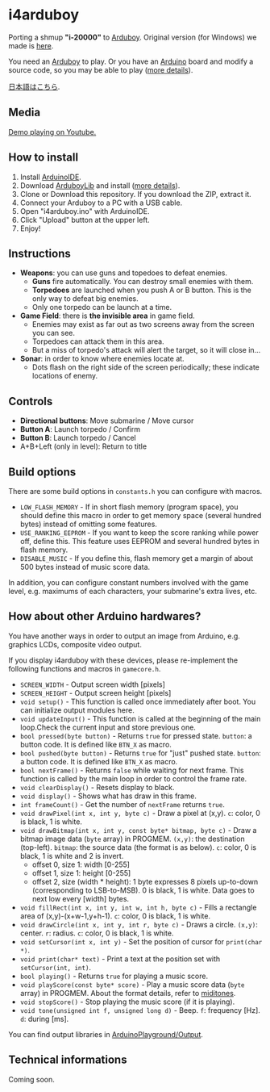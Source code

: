 # i4arduboy

Porting a shmup **"i-20000"** to [Arduboy](https://www.arduboy.com/).
Original version (for Windows) we made is [here](http://playism-games.com/game/216/i-20000).

You need an [Arduboy](https://www.arduboy.com/) to play.
Or you have an [Arduino](https://www.arduino.cc/) board and modify a source code, so you may be able to play ([more details](#other_hardwares)).

[日本語はこちら](./README_JP.md).

## Media

[Demo playing on Youtube.](https://www.youtube.com/watch?v=KDbjBe9sMog)

## How to install

1. Install [ArduinoIDE](https://www.arduino.cc/en/Main/Software).
2. Download [ArduboyLib](https://github.com/Arduboy/Arduboy) and install ([more details](https://github.com/Arduboy/Arduboy#how-to-use-the-library)).
3. Clone or Download this repository. If you download the ZIP, extract it.
4. Connect your Arduboy to a PC with a USB cable.
5. Open "i4arduboy.ino" with ArduinoIDE.
6. Click "Upload" button at the upper left.
7. Enjoy!

## Instructions

* **Weapons**: you can use guns and topedoes to defeat enemies.
  + **Guns** fire automatically. You can destroy small enemies with them.
  + **Torpedoes** are launched when you push A or B button. This is the only way to defeat big enemies.
  + Only one torpedo can be launch at a time.
* **Game Field**: there is **the invisible area** in game field.
  + Enemies may exist as far out as two screens away from the screen you can see.
  + Torpedoes can attack them in this area.
  + But a miss of torpedo's attack will alert the target, so it will close in...
* **Sonar**: in order to know where enemies locate at.
  + Dots flash on the right side of the screen periodically; these indicate locations of enemy.

## Controls

* **Directional buttons**: Move submarine / Move cursor
* **Button A**: Launch torpedo / Confirm
* **Button B**: Launch torpedo / Cancel
* A+B+Left (only in level): Return to title

## Build options

There are some build options in ```constants.h``` you can configure with macros.

* ```LOW_FLASH_MEMORY``` - If in short flash memory (program space), you should define this macro in order to get memory space (several hundred bytes) instead of omitting some features.
* ```USE_RANKING_EEPROM``` - If you want to keep the score ranking while power off, define this. This feature uses EEPROM and several hundred bytes in flash memory.
* ```DISABLE_MUSIC``` - If you define this, flash memory get a margin of about 500 bytes instead of music score data.

In addition, you can configure constant numbers involved with the game level, e.g. maximums of each characters, your submarine's extra lives, etc.

## <a name="other_hardwares">How about other Arduino hardwares?

You have another ways in order to output an image from Arduino, e.g. graphics LCDs, composite video output.

If you display i4arduboy with these devices, please re-implement the following functions and macros in ```gamecore.h```.

* ```SCREEN_WIDTH``` - Output screen width [pixels]
* ```SCREEN_HEIGHT``` - Output screen height [pixels]
* ```void setup()``` - This function is called once immediately after boot. You can initialize output modules here.
* ```void updateInput()``` - This function is called at the beginning of the main loop.Check the current input and store previous one.
* ```bool pressed(byte button)``` - Returns ```true``` for pressed state. ```button```: a button code. It is defined like ```BTN_X``` as macro.
* ```bool pushed(byte button)``` - Returns ```true``` for "just" pushed state. ```button```: a button code. It is defined like ```BTN_X``` as macro.
* ```bool nextFrame()``` - Returns ```false``` while waiting for next frame. This function is called by the main loop in order to control the frame rate.
* ```void clearDisplay()``` - Resets display to black.
* ```void display()``` - Shows what has draw in this frame.
* ```int frameCount()``` - Get the number of ```nextFrame``` returns ```true```.
* ```void drawPixel(int x, int y, byte c)``` - Draw a pixel at (x,y). ```c```: color, 0 is black, 1 is white.
* ```void drawBitmap(int x, int y, const byte* bitmap, byte c)``` - Draw a bitmap image data (```byte``` array) in PROGMEM. ```(x,y)```: the destination (top-left). ```bitmap```: the source data (the format is as below). ```c```: color, 0 is black, 1 is white and 2 is invert.
  + offset 0, size 1: width [0-255]
  + offset 1, size 1: height [0-255]
  + offset 2, size (width * height): 
    1 byte expresses 8 pixels up-to-down (corresponding to LSB-to-MSB). 0 is black, 1 is white. Data goes to next low every [width] bytes.
* ```void fillRect(int x, int y, int w, int h, byte c)``` - Fills a rectangle area of (x,y)-(x+w-1,y+h-1). ```c```: color, 0 is black, 1 is white.
* ```void drawCircle(int x, int y, int r, byte c)``` - Draws a circle. ```(x,y)```: center. ```r```: radius.  ```c```: color, 0 is black, 1 is white.
* ```void setCursor(int x, int y)``` - Set the position of cursor for ```print(char *)```.
* ```void print(char* text)``` - Print a text at the position set with ```setCursor(int, int)```.
* ```bool playing()``` - Returns ```true``` for playing a music score.
* ```void playScore(const byte* score)``` - Play a music score data (```byte``` array) in PROGMEM. About the format details, refer to  [miditones](https://github.com/LenShustek/miditones).
* ```void stopScore()``` - Stop playing the music score (if it is playing).
* ```void tone(unsigned int f, unsigned long d)``` - Beep. ```f```: frequency [Hz]. ```d```: during [ms].

You can find output libraries in [ArduinoPlayground/Output](http://playground.arduino.cc/Main/InterfacingWithHardware#Output).

## Technical informations

Coming soon.
